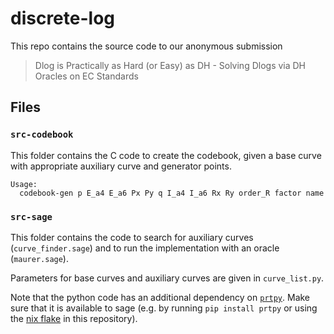 # discrete-log

This repo contains the source code to our anonymous submission

> Dlog is Practically as Hard (or Easy) as DH - Solving Dlogs via DH Oracles on EC Standards

## Files

### `src-codebook`

This folder contains the C code to create the codebook, given a base curve
with appropriate auxiliary curve and generator points.

```
Usage:
  codebook-gen p E_a4 E_a6 Px Py q I_a4 I_a6 Rx Ry order_R factor name
```

### `src-sage`

This folder contains the code to search for auxiliary curves (`curve_finder.sage`)
and to run the implementation with an oracle (`maurer.sage`).

Parameters for base curves and auxiliary curves are given in `curve_list.py`.

Note that the python code has an additional dependency on [`prtpy`](https://pypi.org/project/prtpy/).
Make sure that it is available to sage (e.g. by running `pip install prtpy` or using the [nix flake](https://determinate.systems/posts/nix-run) in this repository).
